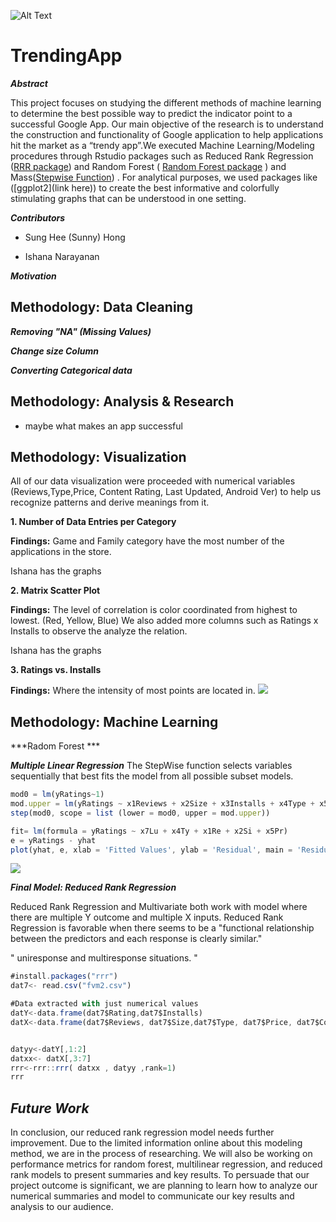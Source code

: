 

![Alt Text](https://thumbs.gfycat.com/UntimelyFrankFattaileddunnart-small.gif)
# TrendingApp #



_**Abstract**_

This project focuses on studying the different methods of machine learning to determine the best possible way to predict the indicator point to a successful Google App. Our main objective of the research is to understand the construction and functionality of Google application to help applications hit the market as a “trendy app”.We executed Machine Learning/Modeling procedures through Rstudio packages such as Reduced Rank Regression ([RRR package](https://github.com/chrisaddy/rrr)) and Random Forest ( [Random Forest package](https://github.com/cran/randomForest) ) and Mass([Stepwise Function](https://github.com/cran/MASS/blob/master/R/stepAIC.R)) . For analytical purposes, we used packages like ([ggplot2](link here)) to create the best informative and colorfully stimulating graphs that can be understood in one setting. 


***Contributors***

*  Sung Hee (Sunny) Hong
 
* Ishana Narayanan


***Motivation***


## Methodology: Data Cleaning ##

***Removing "NA" (Missing Values)***

***Change size Column***

***Converting Categorical data***



## Methodology: Analysis & Research ##
- maybe what makes an app successful 

## Methodology: Visualization ##
All of our data visualization were proceeded with numerical variables (Reviews,Type,Price, Content Rating, Last Updated, Android Ver) to help us recognize patterns and derive meanings from it. 

**1. Number of Data Entries per Category** 

**Findings:** Game and Family category have the most number of the applications in the store. 



Ishana has the graphs

 
**2. Matrix Scatter Plot**

**Findings:** 
The level of correlation is color coordinated from highest to lowest.
(Red, Yellow, Blue) We also added more columns such as Ratings x Installs to observe the analyze the relation. 




Ishana has the graphs 




**3. Ratings vs. Installs** 

**Findings:** Where the intensity of most points are located in. 
![](assets/readmeTrendyApps-276f2c6e.png)




## Methodology: Machine Learning ##

***Radom Forest ***


***Multiple Linear Regression***
The StepWise function selects variables sequentially that best fits the model from all possible subset models. 
```js
mod0 = lm(yRatings~1)
mod.upper = lm(yRatings ~ x1Reviews + x2Size + x3Installs + x4Type + x5Price + x6ContentRating + x7LastUpdate + x8AndroidVersion )
step(mod0, scope = list (lower = mod0, upper = mod.upper))

fit= lm(formula = yRatings ~ x7Lu + x4Ty + x1Re + x2Si + x5Pr)
e = yRatings - yhat
plot(yhat, e, xlab = 'Fitted Values', ylab = 'Residual', main = 'Residual vs Fit PREDICTOR RATINGS ')+ abline(h = 0, lty = 2)

```
![](assets/readmeTrendyApps-088b513f.png)





***Final Model: Reduced Rank Regression***

Reduced Rank Regression and Multivariate both work with model where there are multiple Y outcome and multiple X inputs. Reduced Rank Regression is favorable when there seems to be a "functional relationship between the predictors and each response is clearly similar."



" uniresponse and multiresponse situations. " 
```js
#install.packages("rrr")
dat7<- read.csv("fvm2.csv")

#Data extracted with just numerical values 
datY<-data.frame(dat7$Rating,dat7$Installs)
datX<-data.frame(dat7$Reviews, dat7$Size,dat7$Type, dat7$Price, dat7$Content.Rating, dat7$Last.Updated, dat7$Android.Ver)


datyy<-datY[,1:2]
datxx<- datX[,3:7]
rrr<-rrr::rrr( datxx , datyy ,rank=1)
rrr
```

 


## *Future Work* ##

In conclusion, our reduced rank regression model needs further improvement. Due to the limited information online about this modeling method, we are in the process of researching. We will also be working on performance metrics for random forest, multilinear regression, and reduced rank models to present summaries and key results. To persuade that our project outcome is significant,  we are planning to learn how to analyze our numerical summaries and model to communicate our key results and analysis to our audience.  





